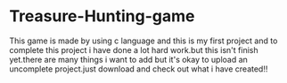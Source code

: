 # Treasure-Hunting-game
This game is made by using c language and this is my first project and to complete this project i have done a lot hard work.but this isn't finish yet.there are many things i want to add but it's okay to upload an uncomplete project.just download and check out what i have created!!
